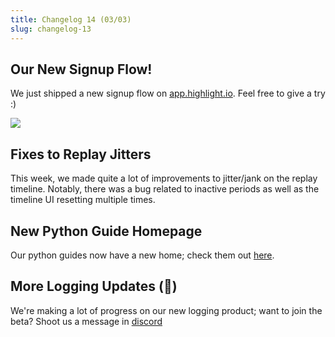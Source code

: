 ```yaml
---
title: Changelog 14 (03/03)
slug: changelog-13
---
```


## Our New Signup Flow!

We just shipped a new signup flow on [app.highlight.io](https://app.highlight.io). Feel free to give a try :)

![](/images/signup.png)

## Fixes to Replay Jitters

This week, we made quite a lot of improvements to jitter/jank on the replay timeline. Notably, there was a bug related to inactive periods as well as the timeline UI resetting multiple times.

## New Python Guide Homepage

Our python guides now have a new home; check them out [here](../../getting-started/backend-sdk/python/1_overview.md).

## More Logging Updates (🤫)

We're making a lot of progress on our new logging product; want to join the beta? Shoot us a message in [discord](https://highlight.io/community)
